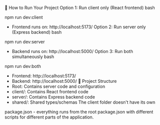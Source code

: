 🚀 How to Run Your Project
Option 1: Run client only (React frontend)
bash



npm run dev:client
* Frontend runs on: http://localhost:5173/
Option 2: Run server only (Express backend)
bash



npm run dev:server  
* Backend runs on: http://localhost:5000/
Option 3: Run both simultaneously
bash



npm run dev:both
* Frontend: http://localhost:5173/
* Backend: http://localhost:5000/
📁 Project Structure
* Root: Contains server code and configuration
* client/: Contains React frontend code
* server/: Contains Express backend code
* shared/: Shared types/schemas
The client folder doesn't have its own 

package.json - everything runs from the root package.json with different scripts for different parts of the application.
